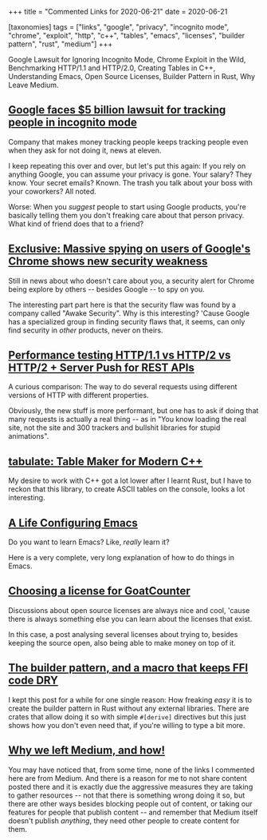 +++
title = "Commented Links for 2020-06-21"
date = 2020-06-21

[taxonomies]
tags = ["links", "google", "privacy", "incognito mode", "chrome", "exploit",
"http", "c++", "tables", "emacs", "licenses", "builder pattern", "rust",
"medium"]
+++

Google Lawsuit for Ignoring Incognito Mode, Chrome Exploit in the Wild,
Benchmarking HTTP/1.1 and HTTP/2.0, Creating Tables in C++, Understanding
Emacs, Open Source Licenses, Builder Pattern in Rust, Why Leave Medium.

<!-- more -->

## [Google faces $5 billion lawsuit for tracking people in incognito mode](https://www.cnet.com/news/google-faces-5-billion-lawsuit-for-tracking-people-in-incognito-mode/)

Company that makes money tracking people keeps tracking people even when they
ask for not doing it, news at eleven.

I keep repeating this over and over, but let's put this again: If you rely on
anything Google, you can assume your privacy is gone. Your salary? They know.
Your secret emails? Known. The trash you talk about your boss with your
coworkers? All noted.

Worse: When you _suggest_ people to start using Google products, you're
basically telling them you don't freaking care about that person privacy. What
kind of friend does that to a friend?

## [Exclusive: Massive spying on users of Google's Chrome shows new security weakness](https://www.reuters.com/article/us-alphabet-google-chrome-exclusive/exclusive-massive-spying-on-users-of-googles-chrome-shows-new-security-weakness-idUSKBN23P0JO)

Still in news about who doesn't care about you, a security alert for Chrome
being explore by others -- besides Google -- to spy on you.

The interesting part part here is that the security flaw was found by a
company called "Awake Security". Why is this interesting? 'Cause Google has a
specialized group in finding security flaws that, it seems, can only find
security in _other_ products, never on theirs.

## [Performance testing HTTP/1.1 vs HTTP/2 vs HTTP/2 + Server Push for REST APIs](https://evertpot.com/h2-parallelism/)

A curious comparison: The way to do several requests using different versions
of HTTP with different properties.

Obviously, the new stuff is more performant, but one has to ask if doing that
many requests is actually a real thing -- as in "You know loading the real
site, not the site and 300 trackers and bullshit libraries for stupid
animations".

## [tabulate: Table Maker for Modern C++](https://github.com/p-ranav/tabulate)

My desire to work with C++ got a lot lower after I learnt Rust, but I have to
reckon that this library, to create ASCII tables on the console, looks a lot
interesting.

## [A Life Configuring Emacs](https://github.com/alhassy/emacs.d/blob/master/README.org)

Do you want to learn Emacs? Like, _really_ learn it?

Here is a very complete, very long explanation of how to do things in Emacs.

## [Choosing a license for GoatCounter](https://www.arp242.net/license.html)

Discussions about open source licenses are always nice and cool, 'cause there
is always something else you can learn about the licenses that exist.

In this case, a post analysing several licenses about trying to, besides
keeping the source open, also being able to make money on top of it.

## [The builder pattern, and a macro that keeps FFI code DRY](https://fasterthanli.me/blog/2019/making-our-own-ping-6/)

I kept this post for a while for one single reason: How freaking _easy_ it is
to create the builder pattern in Rust without any external libraries. There
are crates that allow doing it so with simple `#[derive]` directives but this
just shows how you don't even need that, if you're willing to type a bit more.

## [Why we left Medium, and how!](https://blog.elementary.io/welcome-to-the-new-blog/)

You may have noticed that, from some time, none of the links I commented here
are from Medium. And there is a reason for me to not share content posted
there and it is exactly due the aggressive measures they are taking to gather
resources -- not that there is something wrong doing it so, but there are
other ways besides blocking people out of content, or taking our features for
people that publish content -- and remember that Medium itself doesn't publish
_anything_, they need other people to create content for them.
